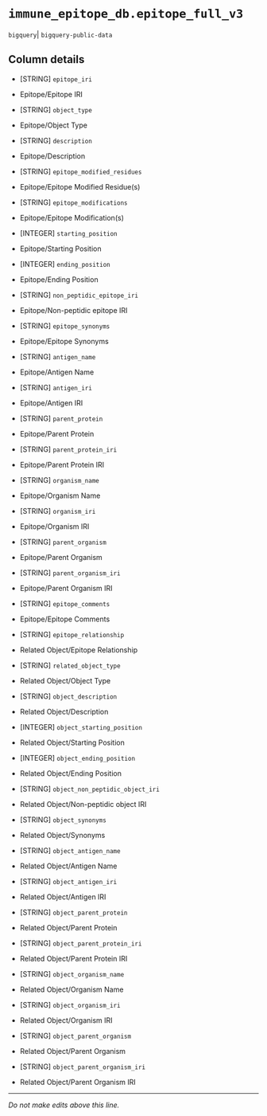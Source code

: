 # `immune_epitope_db.epitope_full_v3`
`bigquery`| `bigquery-public-data`

## Column details
* [STRING]    `epitope_iri`
 - Epitope/Epitope IRI
* [STRING]    `object_type`
 - Epitope/Object Type
* [STRING]    `description`
 - Epitope/Description
* [STRING]    `epitope_modified_residues`
 - Epitope/Epitope Modified Residue(s)
* [STRING]    `epitope_modifications`
 - Epitope/Epitope Modification(s)
* [INTEGER]   `starting_position`
 - Epitope/Starting Position
* [INTEGER]   `ending_position`
 - Epitope/Ending Position
* [STRING]    `non_peptidic_epitope_iri`
 - Epitope/Non-peptidic epitope IRI
* [STRING]    `epitope_synonyms`
 - Epitope/Epitope Synonyms
* [STRING]    `antigen_name`
 - Epitope/Antigen Name
* [STRING]    `antigen_iri`
 - Epitope/Antigen IRI
* [STRING]    `parent_protein`
 - Epitope/Parent Protein
* [STRING]    `parent_protein_iri`
 - Epitope/Parent Protein IRI
* [STRING]    `organism_name`
 - Epitope/Organism Name
* [STRING]    `organism_iri`
 - Epitope/Organism IRI
* [STRING]    `parent_organism`
 - Epitope/Parent Organism
* [STRING]    `parent_organism_iri`
 - Epitope/Parent Organism IRI
* [STRING]    `epitope_comments`
 - Epitope/Epitope Comments
* [STRING]    `epitope_relationship`
 - Related Object/Epitope Relationship
* [STRING]    `related_object_type`
 - Related Object/Object Type
* [STRING]    `object_description`
 - Related Object/Description
* [INTEGER]   `object_starting_position`
 - Related Object/Starting Position
* [INTEGER]   `object_ending_position`
 - Related Object/Ending Position
* [STRING]    `object_non_peptidic_object_iri`
 - Related Object/Non-peptidic object IRI
* [STRING]    `object_synonyms`
 - Related Object/Synonyms
* [STRING]    `object_antigen_name`
 - Related Object/Antigen Name
* [STRING]    `object_antigen_iri`
 - Related Object/Antigen IRI
* [STRING]    `object_parent_protein`
 - Related Object/Parent Protein
* [STRING]    `object_parent_protein_iri`
 - Related Object/Parent Protein IRI
* [STRING]    `object_organism_name`
 - Related Object/Organism Name
* [STRING]    `object_organism_iri`
 - Related Object/Organism IRI
* [STRING]    `object_parent_organism`
 - Related Object/Parent Organism
* [STRING]    `object_parent_organism_iri`
 - Related Object/Parent Organism IRI

-------------------------------------------------------------------------------
*Do not make edits above this line.*
